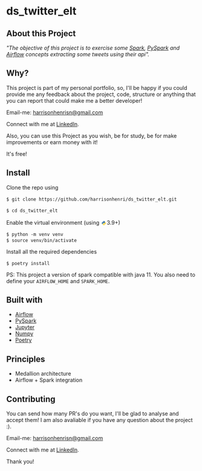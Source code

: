 # ds_twitter_elt

## About this Project

_"The objective of this project is to exercise some [Spark](https://spark.apache.org/), [PySpark](https://spark.apache.org/docs/latest/api/python/) and [Airflow](https://airflow.apache.org/) concepts extracting some tweets using their api"._

## Why?

This project is part of my personal portfolio, so, I'll be happy if you could provide me any feedback about the project, code, structure or anything that you can report that could make me a better developer!

Email-me: harrisonhenrisn@gmail.com

Connect with me at [LinkedIn](https://linkedin.com/in/harrison-henri-dos-santos-nascimento).

Also, you can use this Project as you wish, be for study, be for make improvements or earn money with it!

It's free!

## Install

Clone the repo using

```
$ git clone https://github.com/harrisonhenri/ds_twitter_elt.git
```

```
$ cd ds_twitter_elt
```

Enable the virtual environment (using <img alt="Python" width="16px" style="position:relative; top:4px" src="https://raw.githubusercontent.com/github/explore/80688e429a7d4ef2fca1e82350fe8e3517d3494d/topics/python/python.png" />3.9+)

```
$ python -m venv venv
$ source venv/bin/activate
```

Install all the required dependencies

```
$ poetry install
```

PS: This project a version of spark compatible with java 11. You also need to define your `AIRFLOW_HOME` and `SPARK_HOME`.

## Built with

- [Airflow](https://airflow.apache.org/)
- [PySpark](https://spark.apache.org/docs/latest/api/python/)
- [Jupyter](https://jupyter.org/)
- [Numpy](https://numpy.org/)
- [Poetry](https://python-poetry.org/)

## Principles

- Medallion architecture
- Airflow + Spark integration

## Contributing

You can send how many PR's do you want, I'll be glad to analyse and accept them! I am also avaliable if you have any question about the project :).

Email-me: harrisonhenrisn@gmail.com

Connect with me at [LinkedIn](https://linkedin.com/in/harrison-henri-dos-santos-nascimento-a6ba33112).

Thank you!
